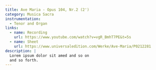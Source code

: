 ```yaml
---
title: Ave Maria - Opus 104, Nr.2 (2')
category: Musica Sacra
instrumentation:
  - Tenor and Organ
links:
  - name: Recording
    url: https://www.youtube.com/watch?v=vgR_BmhT7PE&t=5s
  - name: Sheet
    url: https://www.universaledition.com/Werke/Ave-Maria/P0212281
description: |
  Lorem ipsum dolor sit amed and so on
  and so forth.
---
```

